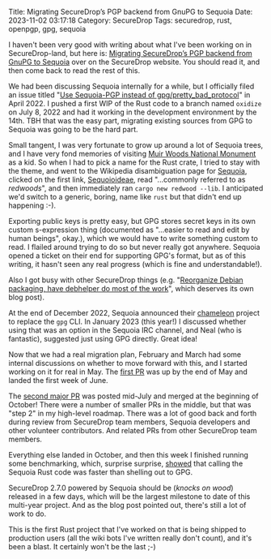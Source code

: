 Title: Migrating SecureDrop’s PGP backend from GnuPG to Sequoia
Date: 2023-11-02 03:17:18
Category: SecureDrop
Tags: securedrop, rust, openpgp, gpg, sequoia

I haven't been very good with writing about what I've been working on in SecureDrop-land, but here is: [Migrating SecureDrop’s PGP backend from GnuPG to Sequoia](https://securedrop.org/news/migrating-securedrops-pgp-backend-from-gnupg-to-sequoia/)
over on the SecureDrop website. You should read it, and then come back to read the rest of this.

We had been discussing Sequoia internally for a while, but I officially filed an issue titled "[Use Sequoia-PGP instead of gpg/pretty_bad_protocol](https://github.com/freedomofpress/securedrop/issues/6399)" in April 2022. I pushed
a first WIP of the Rust code to a branch named `oxidize` on July 8, 2022 and had it working in the development environment by the 14th. TBH that was the easy part, migrating existing sources from GPG to Sequoia was going to be 
the hard part.

Small tangent, I was very fortunate to grow up around a lot of Sequoia trees, and I have very fond memories of visiting [Muir Woods National Monument](https://en.wikipedia.org/wiki/Muir_Woods_National_Monument) as a kid. So when I had
to pick a name for the Rust crate, I tried to stay with the theme, and went to the Wikipedia disambiguation page for [Sequoia](https://en.wikipedia.org/wiki/Sequoia), clicked on the first link, [Sequoioideae](https://en.wikipedia.org/wiki/Sequoioideae),
read "...commonly referred to as *redwoods*", and then immediately ran `cargo new redwood --lib`. I anticipated we'd switch to a generic, boring, name like `rust` but that didn't end up happening :-).

Exporting public keys is pretty easy, but GPG stores secret keys in its own custom s-expression thing (documented as "...easier to read and edit by human beings", okay.), which we would have to write something
custom to read. I flailed around trying to do so but never really got anywhere. Sequoia opened a ticket on their end for supporting GPG's format, but as of this writing, it hasn't seen any real progress (which is fine and understandable!).

Also I got busy with other SecureDrop things (e.g. "[Reorganize Debian packaging, have debhelper do most of the work](https://github.com/freedomofpress/securedrop/pull/6544)", which deserves its own blog post).

At the end of December 2022, Sequoia announced their [chameleon](https://sequoia-pgp.org/blog/2022/12/19/202212-chameleon-0.1/) project to replace the `gpg` CLI. In January 2023 (this year!) I discussed whether using that was an
option in the Sequoia IRC channel, and Neal (who is fantastic), suggested just using GPG directly. Great idea!

Now that we had a real migration plan, February and March had some internal discussions on whether to move forward with this, and I started working on it for real in May. The [first PR](https://github.com/freedomofpress/securedrop/pull/6828) 
was up by the end of May and landed the first week of June.

The [second major PR](https://github.com/freedomofpress/securedrop/pull/6892) was posted mid-July and merged at the beginning of October! There were a number of smaller
PRs in the middle, but that was "step 2" in my high-level roadmap.
There was a lot of good back and forth during review from SecureDrop team members, Sequoia developers and other volunteer contributors. And related PRs from other SecureDrop team members.

Everything else landed in October, and then this week I finished running some benchmarking, which, surprise surprise, [showed](https://github.com/freedomofpress/securedrop/issues/7022#issuecomment-1788012330) that calling the Sequoia Rust code was faster than 
shelling out to GPG.

SecureDrop 2.7.0 powered by Sequoia should be (*knocks on wood*) released in a few days, which will be the largest milestone to date of this multi-year project. And as the blog post pointed out, there's still a lot of work to do.

This is the first Rust project that I've worked on that is being shipped to production users (all the wiki bots I've written really don't count), and it's been a blast. It certainly won't be the last ;-)

